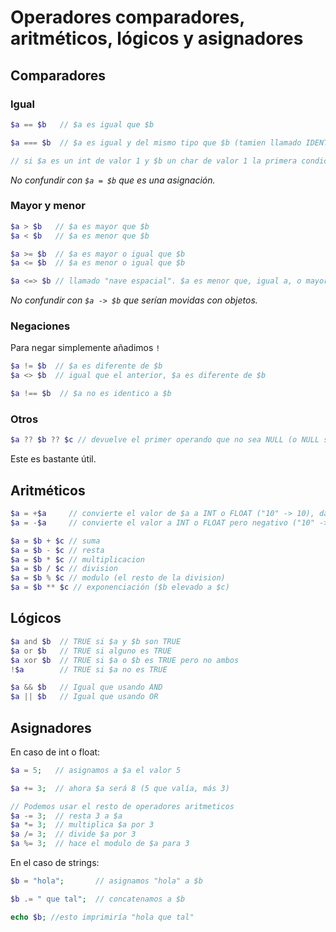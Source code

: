 # Operadores comparadores, aritméticos, lógicos y asignadores

## Comparadores
### Igual
```php
$a == $b   // $a es igual que $b

$a === $b  // $a es igual y del mismo tipo que $b (tamien llamado IDENTICO)

// si $a es un int de valor 1 y $b un char de valor 1 la primera condición dará TRUE mientras que la segunda dará FALSE
```
*No confundir con `$a = $b` que es una asignación.*  

### Mayor y menor
```php
$a > $b   // $a es mayor que $b
$a < $b   // $a es menor que $b

$a >= $b  // $a es mayor o igual que $b
$a <= $b  // $a es menor o igual que $b

$a <=> $b // llamado "nave espacial". $a es menor que, igual a, o mayor que 0 A LA VEZ (y respectivamente) que $a es menor que, igual a, o mayor que $b. Sólo devuelve 0, 1, o -1.
```
*No confundir con `$a -> $b` que serían movidas con objetos.*

### Negaciones
Para negar simplemente añadimos `!`
```php
$a != $b  // $a es diferente de $b
$a <> $b  // igual que el anterior, $a es diferente de $b

$a !== $b  // $a no es identico a $b
```

### Otros
```php
$a ?? $b ?? $c // devuelve el primer operando que no sea NULL (o NULL si todos son NULL)
```
Este es bastante útil.  

## Aritméticos
```php
$a = +$a     // convierte el valor de $a a INT o FLOAT ("10" -> 10), da error si no es un numero
$a = -$a     // convierte el valor a INT o FLOAT pero negativo ("10" -> -10)

$a = $b + $c // suma
$a = $b - $c // resta
$a = $b * $c // multiplicacion
$a = $b / $c // division
$a = $b % $c // modulo (el resto de la division)
$a = $b ** $c // exponenciación ($b elevado a $c)
```

## Lógicos
```php
$a and $b  // TRUE si $a y $b son TRUE
$a or $b   // TRUE si alguno es TRUE
$a xor $b  // TRUE si $a o $b es TRUE pero no ambos
!$a        // TRUE si $a no es TRUE

$a && $b   // Igual que usando AND
$a || $b   // Igual que usando OR
```

## Asignadores
En caso de int o float:

```php
$a = 5;   // asignamos a $a el valor 5

$a += 3;  // ahora $a será 8 (5 que valía, más 3)

// Podemos usar el resto de operadores aritmeticos
$a -= 3;  // resta 3 a $a
$a *= 3;  // multiplica $a por 3
$a /= 3;  // divide $a por 3
$a %= 3;  // hace el modulo de $a para 3
```

En el caso de strings:

```php
$b = "hola";       // asignamos "hola" a $b

$b .= " que tal";  // concatenamos a $b

echo $b; //esto imprimiría "hola que tal" 
```